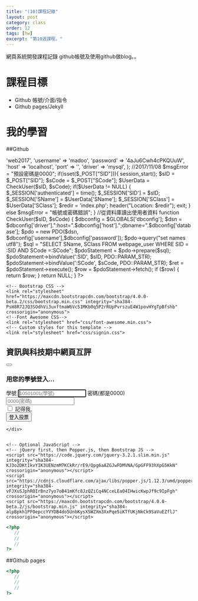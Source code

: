 ```yaml
---
title: "(10)課程記錄"
layout: post
category: class
order: 12
tags: [hw]
excerpt: "第10週課程。"
---
```

網頁系統開發課程記錄
github帳號及使用github做blog。。

# 課程目標
- Github 帳號/介面/指令
- Github pages/Jekyll

# 我的學習

##Github
<?php
//DB
$GLOBALS['dbconfig'] = array (
    'database' => 'web2017',
    'username' => 'madoo',
    'password' => '4aJu6Cwh4cPKQUuW',
    'host' => 'localhost',
    'port' => '',
    'driver' => 'mysql',
    );
//2017/11/08
$msgError = "預設密碼是0000";
if(isset($_POST["SID"])){
    session_start();
    $sID = $_POST["SID"];
    $sCode = $_POST["SCode"];
    $UserData = CheckUser($sID, $sCode);
    if($UserData != NULL)
    {
        $_SESSION['authenticated'] = time();
        $_SESSION['SID'] = $sID;
        $_SESSION['SName'] = $UserData['SName'];
        $_SESSION['SClass'] = $UserData['SClass'];
        $redir = 'index.php';
        header("Location: $redir");
        exit;
    }
    else
        $msgError = "帳號或密碼錯誤";
}    
//從資料庫讀出使用者資料
function CheckUser($sID, $sCode) {
    $dbconfig = $GLOBALS['dbconfig'];
    $dsn = $dbconfig['driver'].":host=".$dbconfig['host'].";dbname=".$dbconfig['database'];
    $pdo = new PDO($dsn, $dbconfig['username'],$dbconfig['password']);
    $pdo->query("set names utf8");

    $sql = "SELECT SName, SClass FROM webpage_user WHERE SID = :SID AND SCode =:SCode";
    $pdoStatement = $pdo->prepare($sql);
    $pdoStatement->bindValue(':SID', $sID, PDO::PARAM_STR);
    $pdoStatement->bindValue(':SCode', $sCode, PDO::PARAM_STR);
    $ret = $pdoStatement->execute();
    $row = $pdoStatement->fetch();
    if ($row)
    {
        return $row;
    }
    return NULL;
}
?>

<!doctype html>
<html lang="zh-Hant-TW">
  <head>
    <title>資訊與科技期中網頁互評</title>
    <!-- Required meta tags -->
    <meta charset="utf-8">
    <meta name="viewport" content="width=device-width, initial-scale=1, shrink-to-fit=no">

    <!-- Bootstrap CSS -->
    <link rel="stylesheet" href="https://maxcdn.bootstrapcdn.com/bootstrap/4.0.0-beta.2/css/bootstrap.min.css" integrity="sha384-PsH8R72JQ3SOdhVi3uxftmaW6Vc51MKb0q5P2rRUpPvrszuE4W1povHYgTpBfshb" crossorigin="anonymous">
    <!--Font Awesome CSS-->
    <link rel="stylesheet" href="css/font-awesome.min.css">    
    <!-- Custom styles for this template -->
    <link rel="stylesheet" href="css/signin.css">
    
  </head>
  <body>
        <nav class="navbar navbar-expand-lg navbar-light bg-light">
            <h2><span class="badge badge-pill badge-primary"><i class="fa fa-graduation-cap" aria-hidden="true"></i>資訊與科技期中網頁互評</span></h2>
            <button class="navbar-toggler" type="button" data-toggle="collapse" data-target="#navbarSupportedContent" aria-controls="navbarSupportedContent" aria-expanded="false" aria-label="Toggle navigation">
                <span class="navbar-toggler-icon"></span>
            </button>
        </nav>
    <div class="container">                    
        <form class="form-signin" method="POST" action="login.php">
        <h3><span class="badge badge-info"><i class="fa fa-keyboard-o" aria-hidden="true"></i>用您的學號登入...</span></h3>
        <label for="inputEmail" class="sr-only">學號</label>
        <input name="SID" type="text" id="inputEmail" class="form-control" placeholder="10501001(學號)" required autofocus>
        <label for="inputPassword" class="sr-only">密碼(都是0000)</label>
        <input name="SCode" type="password" id="inputPassword" class="form-control" placeholder="0000(密碼)" required>
        <div class="checkbox">
            <label>
            <input type="checkbox" value="remember-me"> 記得我, <?php echo $msgError;?>
            </label>
        </div>
        <button class="btn btn-lg btn-primary btn-block" type="submit">登入投票</button>
        </form>
                    
    </div>


    <!-- Optional JavaScript -->
    <!-- jQuery first, then Popper.js, then Bootstrap JS -->
    <script src="https://code.jquery.com/jquery-3.2.1.slim.min.js" integrity="sha384-KJ3o2DKtIkvYIK3UENzmM7KCkRr/rE9/Qpg6aAZGJwFDMVNA/GpGFF93hXpG5KkN" crossorigin="anonymous"></script>
    <script src="https://cdnjs.cloudflare.com/ajax/libs/popper.js/1.12.3/umd/popper.min.js" integrity="sha384-vFJXuSJphROIrBnz7yo7oB41mKfc8JzQZiCq4NCceLEaO4IHwicKwpJf9c9IpFgh" crossorigin="anonymous"></script>
    <script src="https://maxcdn.bootstrapcdn.com/bootstrap/4.0.0-beta.2/js/bootstrap.min.js" integrity="sha384-alpBpkh1PFOepccYVYDB4do5UnbKysX5WZXm3XxPqe5iKTfUKjNkCk9SaVuEZflJ" crossorigin="anonymous"></script>
  </body>
</html>


```php
<?php
   //
   //
   //
?>
```
##Github pages

```php
<?php
   //
   //
   //
?>
```


[1]: https://github.com/        "GitHub"
[2]: https://pages.github.com/  "GitHub Pages"
[3]: https://jekyllrb.com/      "Jekyll"
[4]: http://markdown.tw         "Markdown文件"
[5]: http://dillinger.io/       "Dillinger"








